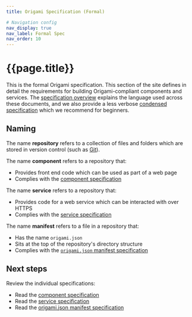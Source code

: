 ```yaml
---
title: Origami Specification (Formal)

# Navigation config
nav_display: true
nav_label: Formal Spec
nav_order: 10
---
```


# {{page.title}}

This is the formal Origami specification. This section of the site defines in detail the requirements for building Origami-compliant components and services. The [specification overview](/spec/v1/) explains the language used across these documents, and we also provide a less verbose [condensed specification](/spec/v1/condensed/) which we recommend for beginners.


## Naming

The name **repository** refers to a collection of files and folders which are stored in version control (such as <a href="https://git-scm.com/" class="o-typography-link--external" target="_blank">Git</a>).

The name **component** refers to a repository that:

  - Provides front end code which can be used as part of a web page
  - Complies with the [component specification](/spec/v1/components/)

The name **service** refers to a repository that:

  - Provides code for a web service which can be interacted with over HTTPS
  - Complies with the [service specification](/spec/v1/services/)

The name **manifest** refers to a file in a repository that:

  - Has the name `origami.json`
  - Sits at the top of the repository's directory structure
  - Complies with the [`origami.json` manifest specification](/spec/v1/manifest/)


## Next steps

Review the individual specifications:

  - Read the [component specification](/spec/v1/components/)
  - Read the [service specification](/spec/v1/services/)
  - Read the [origami.json manifest specification](/spec/v1/manifest/)
